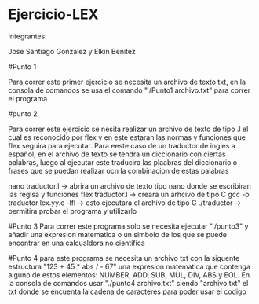 # Ejercicio-LEX
Integrantes:

Jose Santiago Gonzalez y Elkin Benitez

#Punto 1

Para correr este primer ejercicio se necesita un archivo de texto txt, en la consola de comandos se usa el comando "./Punto1 archivo.txt" para correr el programa

#punto 2

Para correr este ejercicio se nesita realizar un archivo de texto de tipo .l el cual es reconocido por flex y en este estaran las normas y funciones que flex seguira para ejecutar. Para eeste caso de un traductor de ingles a español, en el archivo de texto se tendra un diccionario con ciertas palabras, luego al ejecutar este traducira las plaabras del diccionario o frases que se puedan realizar ocn la combinacion de estas palabras

nano traductor.l -> abrira un archivo de texto tipo nano donde se escribiran las reglsa y funciones
flex traductor.l -> creara un arhcivo de tipo C
gcc -o traductor lex.yy.c -lfl -> esto ejecutara el archivo de tipo C 
./traductor -> permitira probar el programa y utilizarlo

#Punto 3
Para correr este programa solo se necesita ejecutar "./punto3" y añadir una expresion matematica o un simbolo de los que se puede encontrar en una calcualdora no cientifica

#Punto 4
para este programa se necesita un archivo txt con la siguente estructura "123 + 45 * abs / - 67" una expresion matematica que contenga alguno de estos elementos: NUMBER, ADD, SUB, MUL, DIV, ABS y EOL. En la consola de comandos usar "./punto4 archivo.txt" siendo "archivo.txt" el txt donde se encuenta la cadena de caracteres para poder usar el codigo
